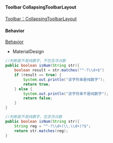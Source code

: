 #### Toolbar CollapsingToolbarLayout
[Toolbar：CollapsingToolbarLayout](https://www.jianshu.com/p/8ce727308f29)

#### Behavior
[Behavior](http://blog.csdn.net/yanzhenjie1003/article/details/51938400)

* MaterialDesign

```java
//判断是不是纯数字，不包含浮点数
public boolean isNum(String str){
    boolean result = str.matches("^-?\\d+$")
    if (result == true) {
        System.out.println("该字符串是纯数字");
        return true;
    } else {
        System.out.println("该字符串不是纯数字");
        return false;
    }
}
```

```java
//判断是不是纯数字，包含浮点数
public boolean isNum(String str){
    String reg = "^-?\\d+(\\.\\d+)?$";
    return str.matches(reg);
}
```

